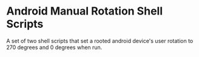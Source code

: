 # Android Manual Rotation Shell Scripts
A set of two shell scripts that set a rooted android device's user rotation to 270 degrees and 0 degrees when run.
